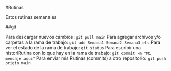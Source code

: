 #Rutinas

Estos rutinas semanales

##git

Para descargar nuevos cambios: `git pull main`
Para agregar archivos y/o carpetas a la rama de trabajo: `git add Semana1 Semana2 Semana3 etc`
Para ver el estado de la rama de trabajo: `git status`
Para escribir una historiRutina con lo que hay en la rama de trabajo: `git commit -m "Mi mensaje aqui"`
Para enviar mis Rutinas (commits) a otro repositorio: `git push origin main`
